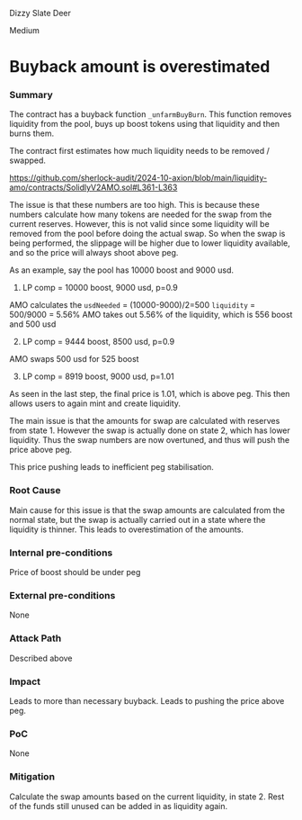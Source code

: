 Dizzy Slate Deer

Medium

# Buyback amount is overestimated

### Summary

The contract has a buyback function `_unfarmBuyBurn`. This function removes liquidity from the pool, buys up boost tokens using that liquidity and then burns them.

The contract first estimates how much liquidity needs to be removed / swapped.

https://github.com/sherlock-audit/2024-10-axion/blob/main/liquidity-amo/contracts/SolidlyV2AMO.sol#L361-L363

The issue is that these numbers are too high. This is because these numbers calculate how many tokens are needed for the swap from the current reserves. However, this is not valid since some liquidity will be removed from the pool before doing the actual swap. So when the swap is being performed, the slippage will be higher due to lower liquidity available, and so the price will always shoot above peg.

As an example, say the pool has 10000 boost and 9000 usd.

1. LP comp = 10000 boost, 9000 usd, p=0.9

AMO calculates the `usdNeeded` = (10000-9000)/2=500
`liquidity` = 500/9000 = 5.56%
AMO takes out 5.56% of the liquidity, which is 556 boost and 500 usd

2. LP comp = 9444 boost, 8500 usd, p=0.9

AMO swaps 500 usd for 525 boost

3. LP comp = 8919 boost, 9000 usd, p=1.01

As seen in the last step, the final price is 1.01, which is above peg. This then allows users to again mint and create liquidity.

The main issue is that the amounts for swap are calculated with reserves from state 1. However the swap is actually done on state 2, which has lower liquidity. Thus the swap numbers are now overtuned, and thus will push the price above peg.

This price pushing leads to inefficient peg stabilisation.

### Root Cause

Main cause for this issue is that the swap amounts are calculated from the normal state, but the swap is actually carried out in a state where the liquidity is thinner. This leads to overestimation of the amounts.

### Internal pre-conditions

Price of boost should be under peg

### External pre-conditions

None

### Attack Path

Described above

### Impact

Leads to more than necessary buyback. Leads to pushing the price above peg.

### PoC

None

### Mitigation

Calculate the swap amounts based on the current liquidity, in state 2. Rest of the funds still unused can be added in as liquidity again.
